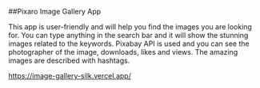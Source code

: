 ##Pixaro Image Gallery App

This app is user-friendly and will help you find the images you are looking for. You can type anything in the search bar and it will show the stunning images related to the keywords. Pixabay API is used and you can see the photographer of the image, downloads, likes and views. The amazing images are described with hashtags.

https://image-gallery-silk.vercel.app/
